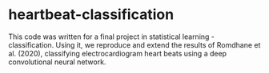 # heartbeat-classification
This code was written for a final project in statistical learning - classification. Using it, we reproduce and extend the results of Romdhane et al. (2020), classifying electrocardiogram heart beats using a deep convolutional neural network.
